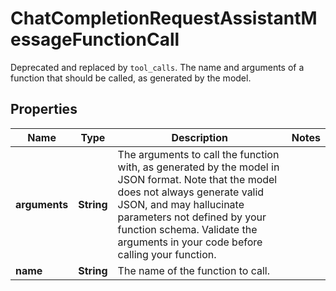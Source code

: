 

# ChatCompletionRequestAssistantMessageFunctionCall

Deprecated and replaced by `tool_calls`. The name and arguments of a function that should be called, as generated by the model.

## Properties

| Name | Type | Description | Notes |
|------------ | ------------- | ------------- | -------------|
|**arguments** | **String** | The arguments to call the function with, as generated by the model in JSON format. Note that the model does not always generate valid JSON, and may hallucinate parameters not defined by your function schema. Validate the arguments in your code before calling your function. |  |
|**name** | **String** | The name of the function to call. |  |



